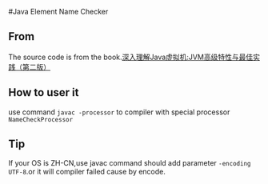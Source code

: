 #Java Element Name Checker

## From
The source code is from the book.[深入理解Java虚拟机:JVM高级特性与最佳实践（第二版）](https://book.douban.com/subject/24722612/) 

## How to user it

use command `javac -processor`  to compiler with special processor `NameCheckProcessor`

## Tip

If your OS is ZH-CN,use javac command should add parameter `-encoding UTF-8`.or it will compiler failed cause by encode. 